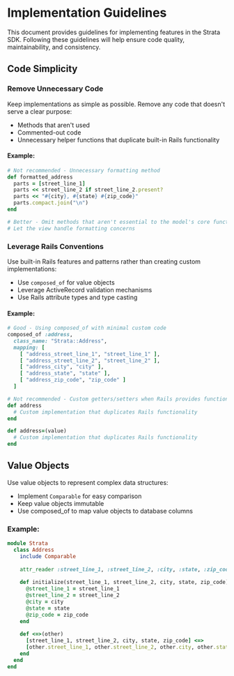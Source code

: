 # Implementation Guidelines

This document provides guidelines for implementing features in the Strata SDK. Following these guidelines will help ensure code quality, maintainability, and consistency.

## Code Simplicity

### Remove Unnecessary Code

Keep implementations as simple as possible. Remove any code that doesn't serve a clear purpose:

- Methods that aren't used
- Commented-out code
- Unnecessary helper functions that duplicate built-in Rails functionality

#### Example:

```ruby
# Not recommended - Unnecessary formatting method
def formatted_address
  parts = [street_line_1]
  parts << street_line_2 if street_line_2.present?
  parts << "#{city}, #{state} #{zip_code}"
  parts.compact.join("\n")
end

# Better - Omit methods that aren't essential to the model's core functionality
# Let the view handle formatting concerns
```

### Leverage Rails Conventions

Use built-in Rails features and patterns rather than creating custom implementations:

- Use `composed_of` for value objects
- Leverage ActiveRecord validation mechanisms
- Use Rails attribute types and type casting

#### Example:

```ruby
# Good - Using composed_of with minimal custom code
composed_of :address,
  class_name: "Strata::Address",
  mapping: [
    [ "address_street_line_1", "street_line_1" ],
    [ "address_street_line_2", "street_line_2" ],
    [ "address_city", "city" ],
    [ "address_state", "state" ],
    [ "address_zip_code", "zip_code" ]
  ]

# Not recommended - Custom getters/setters when Rails provides functionality
def address
  # Custom implementation that duplicates Rails functionality
end

def address=(value)
  # Custom implementation that duplicates Rails functionality
end
```

## Value Objects

Use value objects to represent complex data structures:

- Implement `Comparable` for easy comparison
- Keep value objects immutable
- Use composed_of to map value objects to database columns

### Example:

```ruby
module Strata
  class Address
    include Comparable
    
    attr_reader :street_line_1, :street_line_2, :city, :state, :zip_code
    
    def initialize(street_line_1, street_line_2, city, state, zip_code)
      @street_line_1 = street_line_1
      @street_line_2 = street_line_2
      @city = city
      @state = state
      @zip_code = zip_code
    end
    
    def <=>(other)
      [street_line_1, street_line_2, city, state, zip_code] <=> 
      [other.street_line_1, other.street_line_2, other.city, other.state, other.zip_code]
    end
  end
end
```
